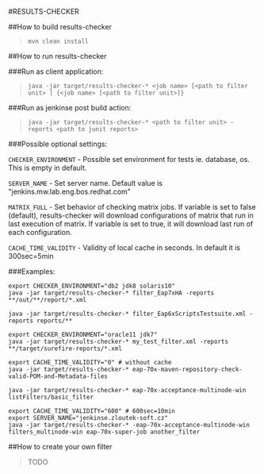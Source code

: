 #RESULTS-CHECKER


##How to build results-checker

> `mvn clean install`

##How to run results-checker

###Run as client application:

 > `java -jar target/results-checker-* <job name> [<path to filter unit> ] {<job name> [<path to filter unit>]}`

###Run as jenkinse post build action:

> `java -jar target/results-checker-* <path to filter unit> -reports <path to junit reports>`

###Possible optional settings:

`CHECKER_ENVIRONMENT` - Possible set environment for tests ie. database, os. This is empty in default.

`SERVER_NAME` - Set server name. Default value is "jenkins.mw.lab.eng.bos.redhat.com"

`MATRIX_FULL` - Set behavior of checking matrix jobs. If variable is set to false (default), results-checker will download configurations of matrix that run in last execution of matrix.
  If variable is set to true, it will download last run of each configuration.

`CACHE_TIME_VALIDITY` - Validity of local cache in seconds. In default it is 300sec=5min


###Examples:
```
export CHECKER_ENVIRONMENT="db2 jdk8 solaris10"
java -jar target/results-checker-* filter_Eap7xHA -reports **/out/**/report/*.xml

java -jar target/results-checker-* filter_Eap6xScriptsTestsuite.xml -reports reports/**

export CHECKER_ENVIRONMENT="oracle11 jdk7"
java -jar target/results-checker-* my_test_filter.xml -reports **/target/surefire-reports/*.xml

export CACHE_TIME_VALIDITY="0" # without cache
java -jar target/results-checker-* eap-70x-maven-repository-check-valid-POM-and-Metadata-files

java -jar target/results-checker-* eap-70x-acceptance-multinode-win listFilters/basic_filter

export CACHE_TIME_VALIDITY="600" # 600sec=10min
export SERVER_NAME="jenkinse.zloutek-soft.cz"
java -jar target/results-checker-* -eap-70x-acceptance-multinode-win filters_multinode-win eap-70x-super-job another_filter
```

##How to create your own filter

> TODO